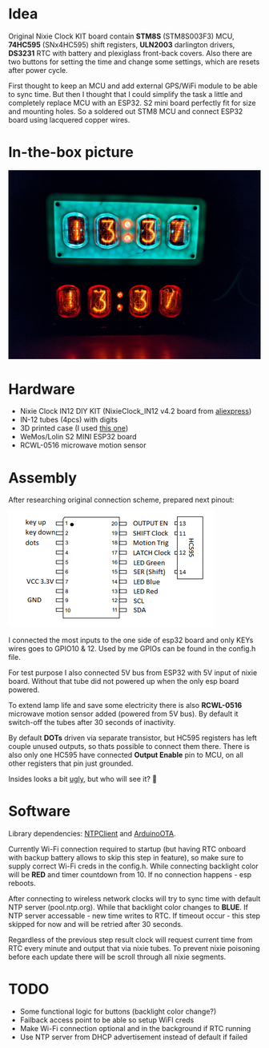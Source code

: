 # Idea

Original Nixie Clock KIT board contain **STM8S** (STM8S003F3) MCU, **74HC595** (SNx4HC595) shift registers, **ULN2003** darlington drivers, **DS3231** RTC with battery and plexiglass front-back covers. Also there are two buttons for setting the time and change some settings, which are resets after power cycle. 

First thought to keep an MCU and add external GPS/WiFi module to be able to sync time. But then I thought that I could simplify the task a little and completely replace MCU with an ESP32. S2 mini board perfectly fit for size and mounting holes. So a soldered out STM8 MCU and connect ESP32 board using lacquered copper wires.

# In-the-box picture

![nixie-stm8-pinout](https://github.com/darkbyte-ru/Nixie-Clock-esp32/blob/main/Image/nixie-clock-in12-dark.jpg?raw=true)

# Hardware

- Nixie Clock IN12 DIY KIT (NixieClock_IN12 v4.2 board from [aliexpress](https://aliexpress.ru/wholesale?SearchText=nixie+clock+in12))
- IN-12 tubes (4pcs) with digits
- 3D printed case (I used [this one](https://www.printables.com/model/69286-in-12-nixie-clock-by-delucalabs))
- WeMos/Lolin S2 MINI ESP32 board
- RCWL-0516 microwave motion sensor

# Assembly

After researching original connection scheme, prepared next pinout: 

![nixie-stm8-pinout](https://github.com/darkbyte-ru/Nixie-Clock-esp32/blob/main/Image/nixie-stm8-connection.png?raw=true)

I connected the most inputs to the one side of esp32 board and only KEYs wires goes to GPIO10 & 12. Used by me GPIOs can be found in the config.h file.

For test purpose I also connected 5V bus from ESP32 with 5V input of nixie board. Without that tube did not powered up when the only esp board powered.

To extend lamp life and save some electricity there is also **RCWL-0516** microwave motion sensor added (powered from 5V bus). By default it switch-off the tubes after 30 seconds of inactivity.

By default **DOTs** driven via separate transistor, but HC595 registers has left couple unused outputs, so thats possible to connect them there. There is also only one HC595 have connected **Output Enable** pin to MCU, on all other registers that pin just grounded.

Insides looks a bit [ugly](https://github.com/darkbyte-ru/Nixie-Clock-esp32/blob/main/Image/heart-transplant.jpg), but who will see it? 🤷

# Software

Library dependencies: [NTPClient](https://github.com/arduino-libraries/NTPClient) and [ArduinoOTA](https://github.com/espressif/arduino-esp32/tree/master/libraries/ArduinoOTA).

Currently Wi-Fi connection required to startup (but having RTC onboard with backup battery allows to skip this step in feature), so make sure to supply correct Wi-Fi creds in the config.h. While connecting backlight color will be **RED** and timer countdown from 10. If no connection happens - esp reboots. 

After connecting to wireless network clocks will try to sync time with default NTP server (pool.ntp.org). While that backlight color changes to **BLUE**. If NTP server accessable - new time writes to RTC. If timeout occur - this step skipped for now and will be retried after 30 seconds.

Regardless of the previous step result clock will request current time from RTC every minute and output that via nixie tubes. To prevent nixie poisoning before each update there will be scroll through all nixie segments.

# TODO

- Some functional logic for buttons (backlight color change?)
- Failback access point to be able so setup WiFI creds
- Make Wi-Fi connection optional and in the background if RTC running
- Use NTP server from DHCP advertisement instead of default if failed
